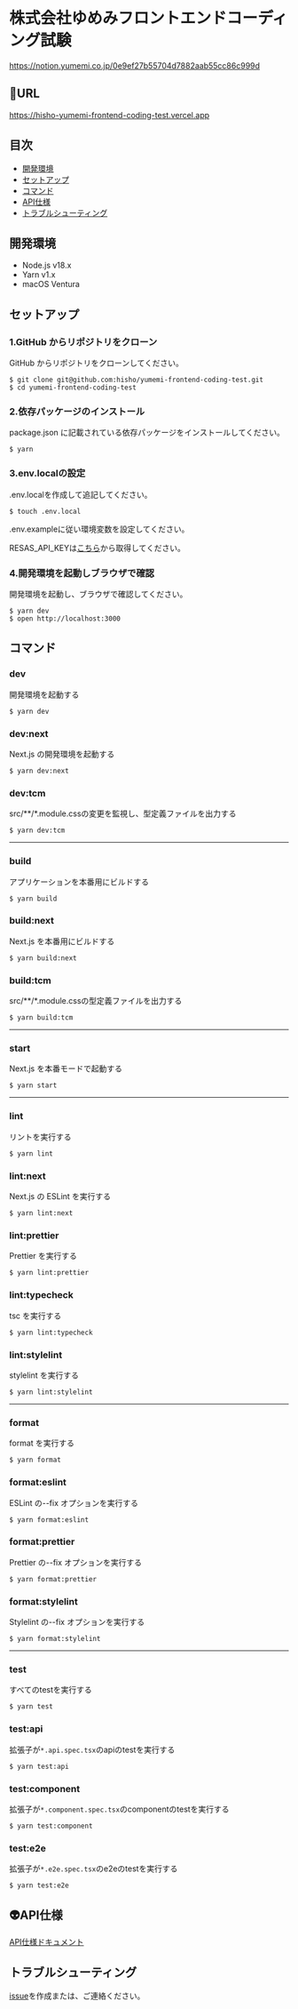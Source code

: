 # 株式会社ゆめみフロントエンドコーディング試験

https://notion.yumemi.co.jp/0e9ef27b55704d7882aab55cc86c999d

## 🚀URL
https://hisho-yumemi-frontend-coding-test.vercel.app



## 目次

- [開発環境](#開発環境)
- [セットアップ](#セットアップ)
- [コマンド](#コマンド)
- [API仕様](#API仕様)
- [トラブルシューティング](#トラブルシューティング)

## 開発環境

- Node.js v18.x
- Yarn v1.x
- macOS Ventura

## セットアップ

### 1.GitHub からリポジトリをクローン

GitHub からリポジトリをクローンしてください。

```shell
$ git clone git@github.com:hisho/yumemi-frontend-coding-test.git
$ cd yumemi-frontend-coding-test
```

### 2.依存パッケージのインストール

package.json に記載されている依存パッケージをインストールしてください。

```shell
$ yarn
```

### 3.env.localの設定
.env.localを作成して追記してください。

```shell
$ touch .env.local
```

.env.exampleに従い環境変数を設定してください。

RESAS_API_KEYは[こちら](https://opendata.resas-portal.go.jp)から取得してください。

### 4.開発環境を起動しブラウザで確認

開発環境を起動し、ブラウザで確認してください。

```shell
$ yarn dev
$ open http://localhost:3000
```

## コマンド

### dev

開発環境を起動する

```shell
$ yarn dev
```

### dev:next

Next.js の開発環境を起動する

```shell
$ yarn dev:next
```

### dev:tcm

src/**/*.module.cssの変更を監視し、型定義ファイルを出力する

```shell
$ yarn dev:tcm
```

---

### build

アプリケーションを本番用にビルドする

```shell
$ yarn build
```

### build:next

Next.js を本番用にビルドする

```shell
$ yarn build:next
```

### build:tcm

src/**/*.module.cssの型定義ファイルを出力する

```shell
$ yarn build:tcm
```


---

### start

Next.js を本番モードで起動する

```shell
$ yarn start
```

---

### lint

リントを実行する

```shell
$ yarn lint
```

### lint:next

Next.js の ESLint を実行する

```shell
$ yarn lint:next
```

### lint:prettier

Prettier を実行する

```shell
$ yarn lint:prettier
```

### lint:typecheck

tsc を実行する

```shell
$ yarn lint:typecheck
```

### lint:stylelint

stylelint を実行する

```shell
$ yarn lint:stylelint
```

---

### format

format を実行する

```shell
$ yarn format
```

### format:eslint

ESLint の--fix オプションを実行する

```shell
$ yarn format:eslint
```

### format:prettier

Prettier の--fix オプションを実行する

```shell
$ yarn format:prettier
```

### format:stylelint

Stylelint の--fix オプションを実行する

```shell
$ yarn format:stylelint
```


---

### test

すべてのtestを実行する

```shell
$ yarn test
```

### test:api

拡張子が`*.api.spec.tsx`のapiのtestを実行する

```shell
$ yarn test:api
```

### test:component

拡張子が`*.component.spec.tsx`のcomponentのtestを実行する

```shell
$ yarn test:component
```

### test:e2e

拡張子が`*.e2e.spec.tsx`のe2eのtestを実行する

```shell
$ yarn test:e2e
```

## 👽API仕様
<a href="./documnet/api.md">API仕様ドキュメント</a>

## トラブルシューティング

[issue](https://github.com/hisho/yumemi-frontend-coding-test/issues/new)を作成または、ご連絡ください。

